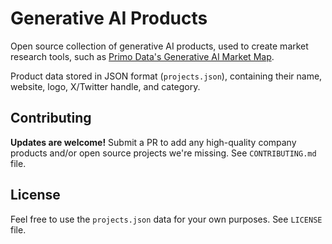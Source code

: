 # Generative AI Products
Open source collection of generative AI products, used to create market research tools, such as [Primo Data's Generative AI Market Map](https://primodata.org/generative-ai).

Product data stored in JSON format (`projects.json`), containing their name, website, logo, X/Twitter handle, and category.

## Contributing
**Updates are welcome!** Submit a PR to add any high-quality company products and/or open source projects we're missing. See `CONTRIBUTING.md` file.

## License
Feel free to use the `projects.json` data for your own purposes. See `LICENSE` file.
